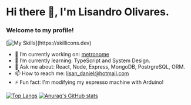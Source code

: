 # Hi there 👋, I'm Lisandro Olivares.
### Welcome to my profile!
[![My Skills](https://skillicons.dev/icons?i=js,html,css,express,git,github,jest,md,mongodb,nodejs,postgres,postman,react,tailwind,webpack,)](https://skillicons.dev)
- 🔭 I’m currently working on: [metronome](https://metronome-mauve.vercel.app)
- 🌱 I’m currently learning: TypeScript and System Design.
- 💬 Ask me about: React, Node, Express, MongoDB, PostrgreSQL, ORM.
- 📫 How to reach me: [lisan_daniel@hotmail.com](/)
- ⚡ Fun fact: I'm modifying my espresso machine with Arduino!

[![Top Langs](https://github-readme-stats.vercel.app/api/top-langs/?username=mxlisandro&layout=compact)](https://github.com/anuraghazra/github-readme-stats)
[![Anurag's GitHub stats](https://github-readme-stats.vercel.app/api?username=mxlisandro&hide=issues&theme=transparent)](https://github.com/anuraghazra/github-readme-stats)
<!--
**mxlisandro/mxlisandro** is a ✨ _special_ ✨ repository because its `README.md` (this file) appears on your GitHub profile.

Here are some ideas to get you started:

- 🔭 I’m currently working on metronome
- 🌱 I’m currently learning TypeScript
- 👯 I’m looking to collaborate on ...
- 🤔 I’m looking for help with ...
- 💬 Ask me about ...
- 📫 How to reach me: ...
- 😄 Pronouns: ...
- ⚡ Fun fact: ...
-->
